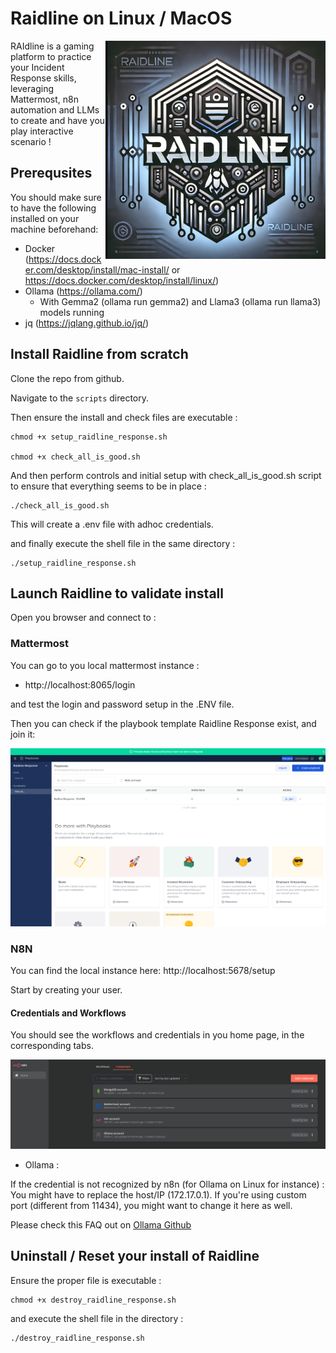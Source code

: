 # Raidline on Linux / MacOS

<img alt="Raidline Logo" align="right" src="img/raidline.png"/> 

RAIdline is a gaming platform to practice your Incident Response skills, leveraging Mattermost, n8n automation and LLMs to create and have you play interactive scenario !

## Prerequsites

You should make sure to have the following installed on your machine beforehand:
* Docker (https://docs.docker.com/desktop/install/mac-install/ or https://docs.docker.com/desktop/install/linux/)
* Ollama (https://ollama.com/)
    * With Gemma2 (ollama run gemma2) and Llama3 (ollama run llama3) models running
* jq (https://jqlang.github.io/jq/)

## Install Raidline from scratch

Clone the repo from github.

Navigate to the `scripts` directory.

Then ensure the install and check files are executable :

```
chmod +x setup_raidline_response.sh

chmod +x check_all_is_good.sh
```

And then perform controls and initial setup with check_all_is_good.sh script to ensure that everything seems to be in place :

```
./check_all_is_good.sh
```

This will create a .env file with adhoc credentials.

and finally execute the shell file in the same directory :

```
./setup_raidline_response.sh
```

## Launch Raidline to validate install

Open you browser and connect to :

### Mattermost
You can go to you local mattermost instance :
* http://localhost:8065/login 

and test the login and password setup in the .ENV file.

Then you can check if the playbook template Raidline Response exist, and join it:

![Playbook](./img/playbook.png)


### N8N 

You can find the local instance here:
http://localhost:5678/setup

Start by creating your user.

#### Credentials and Workflows
You should see the workflows and credentials in you home page, in the corresponding tabs.

![Credentials](./img/setup.png)

* Ollama :

If the credential is not recognized by n8n (for Ollama on Linux for instance) :
You might have to replace the host/IP (172.17.0.1).
If you're using custom port (different from 11434), you might want to change it here as well.

Please check this FAQ out on [Ollama Github](https://github.com/ollama/ollama/blob/main/docs/faq.md)

## Uninstall / Reset your install of Raidline

Ensure the proper file is executable :

```
chmod +x destroy_raidline_response.sh
```

and execute the shell file in the directory :

```
./destroy_raidline_response.sh
```

